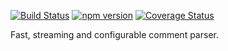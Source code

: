 [![Build Status](https://travis-ci.org/tmpfs/cparse.svg?v=2)](https://travis-ci.org/tmpfs/cparse)
[![npm version](http://img.shields.io/npm/v/cparse.svg?v=2)](https://npmjs.org/package/cparse)
[![Coverage Status](https://coveralls.io/repos/tmpfs/cparse/badge.svg?branch=master&service=github&v=2)](https://coveralls.io/github/tmpfs/cparse?branch=master)

Fast, streaming and configurable comment parser.
